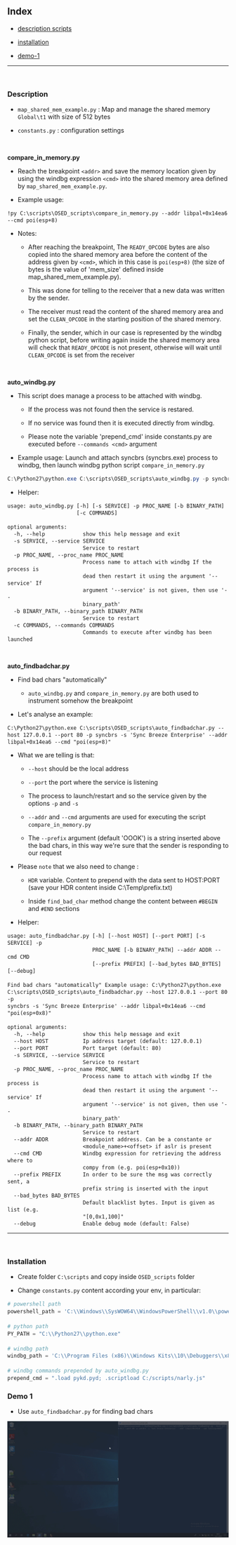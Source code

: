 
## Index

 - [description scripts](#description)

 - [installation](#installation)

 - [demo-1](#demo-1)


----

</br>

### Description

 - `map_shared_mem_example.py` : Map and manage the shared memory `Global\t1` with size of 512 bytes

 - `constants.py` : configuration settings

</br>

**compare_in_memory.py** 

 - Reach the breakpoint `<addr>` and save the memory location given by using the windbg expression `<cmd>` into the shared memory area defined by `map_shared_mem_example.py`. 

 - Example usage:
```
!py C:\scripts\OSED_scripts\compare_in_memory.py --addr libpal+0x14ea6 --cmd poi(esp+8)
```

 - Notes: 

    * After reaching the breakpoint, The `READY_OPCODE` bytes are also copied into the shared memory area before the content of the address given by `<cmd>`, which in this case is `poi(esp+8)` (the size of bytes is the value of 'mem_size' defined inside map_shared_mem_example.py). 

    * This was done for telling to the receiver that a new data was written by the sender. 

    * The receiver must read the content of the shared memory area and set the `CLEAN_OPCODE` in the starting position of the shared memory. 

    * Finally, the sender, which in our case is represented by the windbg python script, before writing again inside the shared memory area will check that `READY_OPCODE` is not present, otherwise will wait until `CLEAN_OPCODE` is set from the receiver
    
</br>

**auto_windbg.py**

 - This script does manage a process to be attached with windbg. 

    * If the process was not found then the service is restared. 

    * If no service was found then it is executed directly from windbg. 

    * Please note the variable 'prepend_cmd' inside constants.py are executed before `--commands <cmd>` argument

 - Example usage: Launch and attach syncbrs (syncbrs.exe) process to windbg, then launch windbg python script `compare_in_memory.py`
```ps1
C:\Python27\python.exe C:\scripts\OSED_scripts\auto_windbg.py -p syncbrs -s 'Sync Breeze Enterprise' -c "!py C:\scripts\OSED_scripts\compare_in_memory.py --addr libpal+0x14ea6 --cmd poi(esp+8)"
```

 - Helper:
```
usage: auto_windbg.py [-h] [-s SERVICE] -p PROC_NAME [-b BINARY_PATH]
                      [-c COMMANDS]

optional arguments:
  -h, --help            show this help message and exit
  -s SERVICE, --service SERVICE
                        Service to restart
  -p PROC_NAME, --proc_name PROC_NAME
                        Process name to attach with windbg If the process is
                        dead then restart it using the argument '--service' If
                        argument '--service' is not given, then use '--
                        binary_path'
  -b BINARY_PATH, --binary_path BINARY_PATH
                        Service to restart
  -c COMMANDS, --commands COMMANDS
                        Commands to execute after windbg has been launched
```

</br>


**auto_findbadchar.py**

 - Find bad chars "automatically"

    * `auto_windbg.py` and `compare_in_memory.py` are both used to instrument somehow the breakpoint

 - Let's analyse an example:
```
C:\Python27\python.exe C:\scripts\OSED_scripts\auto_findbadchar.py --host 127.0.0.1 --port 80 -p syncbrs -s 'Sync Breeze Enterprise' --addr libpal+0x14ea6 --cmd "poi(esp+8)"
```

 - What we are telling is that:

    * `--host` should be the local address

    * `--port` the port where the service is listening

    * The process to launch/restart and so the service given by the options `-p` and `-s`

    * `--addr` and `--cmd` arguments are used for executing the script `compare_in_memory.py`

    * The `--prefix` argument (default 'OOOK') is a string inserted above the bad chars, in this way we're sure that the sender is responding to our request


 - Please `note` that we also need to change :

    * `HDR` variable. Content to prepend with the data sent to HOST:PORT (save your HDR content inside C:\Temp\prefix.txt)

    * Inside `find_bad_char` method change the content between `#BEGIN` and `#END` sections

 - Helper:

```
usage: auto_findbadchar.py [-h] [--host HOST] [--port PORT] [-s SERVICE] -p
                           PROC_NAME [-b BINARY_PATH] --addr ADDR --cmd CMD
                           [--prefix PREFIX] [--bad_bytes BAD_BYTES] [--debug]

Find bad chars "automatically" Example usage: C:\Python27\python.exe
C:\scripts\OSED_scripts\auto_findbadchar.py --host 127.0.0.1 --port 80 -p
syncbrs -s 'Sync Breeze Enterprise' --addr libpal+0x14ea6 --cmd "poi(esp+0x8)"

optional arguments:
  -h, --help            show this help message and exit
  --host HOST           Ip address target (default: 127.0.0.1)
  --port PORT           Port target (default: 80)
  -s SERVICE, --service SERVICE
                        Service to restart
  -p PROC_NAME, --proc_name PROC_NAME
                        Process name to attach with windbg If the process is
                        dead then restart it using the argument '--service' If
                        argument '--service' is not given, then use '--
                        binary_path'
  -b BINARY_PATH, --binary_path BINARY_PATH
                        Service to restart
  --addr ADDR           Breakpoint address. Can be a constante or
                        <module_name>+<offset> if aslr is present
  --cmd CMD             Windbg expression for retrieving the address where to
                        compy from (e.g. poi(esp+0x10))
  --prefix PREFIX       In order to be sure the msg was correctly sent, a
                        prefix string is inserted with the input
  --bad_bytes BAD_BYTES
                        Default blacklist bytes. Input is given as list (e.g.
                        "[0,0x1,100]"
  --debug               Enable debug mode (default: False)
```

----

</br>

### Installation

 - Create folder `C:\scripts` and copy inside `OSED_scripts` folder

 - Change `constants.py` content according your env, in particular:

```python
# powershell path
powershell_path = 'C:\\Windows\\SysWOW64\\WindowsPowerShell\\v1.0\\powershell.exe'

# python path
PY_PATH = "C:\\Python27\\python.exe"

# windbg path
windbg_path = 'C:\\Program Files (x86)\\Windows Kits\\10\\Debuggers\\x86\\windbg.exe'

# windbg commands prepended by auto_windbg.py
prepend_cmd = ".load pykd.pyd; .scriptload C:/scripts/narly.js"
```


### Demo 1

 - Use `auto_findbadchar.py` for finding bad chars

![demo1.gif](./gifs/demo1.gif)


